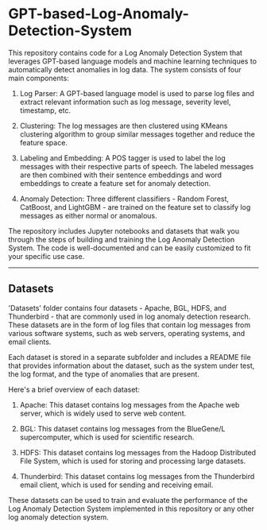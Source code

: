 # GPT-based-Log-Anomaly-Detection-System
This repository contains code for a Log Anomaly Detection System that leverages GPT-based language models and machine learning techniques to automatically detect anomalies in log data. The system consists of four main components:

1. Log Parser: A GPT-based language model is used to parse log files and extract relevant information such as log message, severity level, timestamp, etc.

2. Clustering: The log messages are then clustered using KMeans clustering algorithm to group similar messages together and reduce the feature space.

3. Labeling and Embedding: A POS tagger is used to label the log messages with their respective parts of speech. The labeled messages are then combined with their sentence embeddings and word embeddings to create a feature set for anomaly detection.

4. Anomaly Detection: Three different classifiers - Random Forest, CatBoost, and LightGBM - are trained on the feature set to classify log messages as either normal or anomalous.

The repository includes Jupyter notebooks and datasets that walk you through the steps of building and training the Log Anomaly Detection System. The code is well-documented and can be easily customized to fit your specific use case.

---

## Datasets

'Datasets' folder contains four datasets - Apache, BGL, HDFS, and Thunderbird - that are commonly used in log anomaly detection research. These datasets are in the form of log files that contain log messages from various software systems, such as web servers, operating systems, and email clients.

Each dataset is stored in a separate subfolder and includes a README file that provides information about the dataset, such as the system under test, the log format, and the type of anomalies that are present.

Here's a brief overview of each dataset:

1. Apache: This dataset contains log messages from the Apache web server, which is widely used to serve web content.

2. BGL: This dataset contains log messages from the BlueGene/L supercomputer, which is used for scientific research.

3. HDFS: This dataset contains log messages from the Hadoop Distributed File System, which is used for storing and processing large datasets.

4. Thunderbird: This dataset contains log messages from the Thunderbird email client, which is used for sending and receiving email.

These datasets can be used to train and evaluate the performance of the Log Anomaly Detection System implemented in this repository or any other log anomaly detection system.
